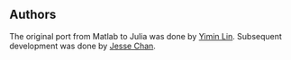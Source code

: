 ## Authors

The original port from Matlab to Julia was done by [Yimin Lin](https://github.com/yiminllin). Subsequent development was done by [Jesse Chan](https://jlchan.github.io).
